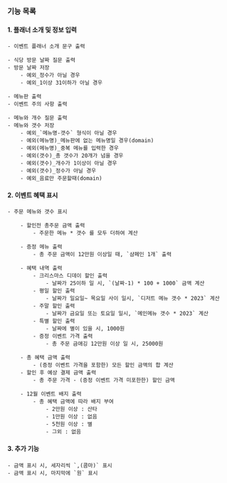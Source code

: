 ### 기능 목록

#### 1. 플래너 소개 및 정보 입력

    - 이벤트 플래너 소개 문구 출력

    - 식당 방문 날짜 질문 출력
    - 방문 날짜 저장
        - 예외_정수가 아닐 경우
        - 예외_1이상 31이하가 아닐 경우

    - 메뉴판 출력
    - 이벤트 주의 사항 출력

    - 메뉴와 개수 질문 출력
    - 메뉴와 갯수 저장
        - 예외_`메뉴명-갯수` 형식이 아닐 경우
        - 예외(메뉴명)_메뉴판에 없는 메뉴명일 경우(domain)
        - 예외(메뉴명)_중복 메뉴를 입력한 경우
        - 예외(갯수)_총 갯수가 20개가 넘을 경우
        - 예외(갯수)_개수가 1이상이 아닐 경우
        - 예외(갯수)_정수가 아닐 경우
        - 예외_음료만 주문할때(domain)

#### 2. 이벤트 혜택 표시

    - 주문 메뉴와 갯수 표시

        - 할인전 총주문 금액 출력
            - 주문한 메뉴 * 갯수 를 모두 더하여 계산

        - 증정 메뉴 출력
            - 총 주문 금액이 12만원 이상일 때, `샴페인 1개` 출력

        - 혜택 내역 출력
            - 크리스마스 디데이 할인 출력
                - 날짜가 25이하 일 시, `(날짜-1) * 100 + 1000` 금액 계산
            - 평일 할인 출력
                - 날짜가 일요일~ 목요일 사이 일시, `디저트 메뉴 갯수 * 2023` 계산
            - 주말 할인 출력
                - 날짜가 금요일 또는 토요일 일시, `메인메뉴 갯수 * 2023` 계산
            - 특별 할인 출력
                - 날짜에 별이 있을 시, 1000원
            - 증정 이벤트 가격 출력
                - 총 주문 금애깅 12만원 이상 일 시, 25000원

        - 총 혜택 금액 출력
            - (증정 이벤트 가격을 포함한) 모든 할인 금액의 합 계산
        - 할인 후 예상 결제 금액 출력
            - 총 주문 가격 - (증정 이벤트 가격 미포한한) 할인 금액

        - 12월 이벤트 배지 출력
            - 총 혜택 금액에 따라 배지 부여
                - 2만원 이상 : 산타
                - 1만원 이상 : 없음
                - 5천원 이상 : 별
                - 그외 : 없음

#### 3. 추가 기능

    - 금액 표시 시, 세자리씩 `,(콤마)` 표시
    - 금액 표시 시, 마지막에 `원` 표시